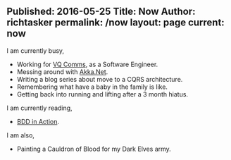 Published: 2016-05-25
Title: Now
Author: richtasker
permalink: /now
layout: page
current: now
---
I am currently busy,
- Working for [VQ Comms](http://www.vqcomms.com/), as a Software Engineer.
- Messing around with [Akka.Net](http://getakka.net/).
- Writing a blog series about move to a CQRS architecture.
- Remembering what have a baby in the family is like.
- Getting back into running and lifting after a 3 month hiatus.

I am currently reading,
- [BDD in Action](https://www.manning.com/books/bdd-in-action).

I am also,
- Painting a Cauldron of Blood for my Dark Elves army.